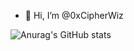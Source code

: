 - 👋 Hi, I’m @0xCipherWiz

![Anurag's GitHub stats](https://github-readme-stats.vercel.app/api?username=0xCipherWiz&show_icons=true&theme=radical)

<!---
0xCipherWiz/0xCipherWiz is a ✨ special ✨ repository because its `README.md` (this file) appears on your GitHub profile.
You can click the Preview link to take a look at your changes.
--->
